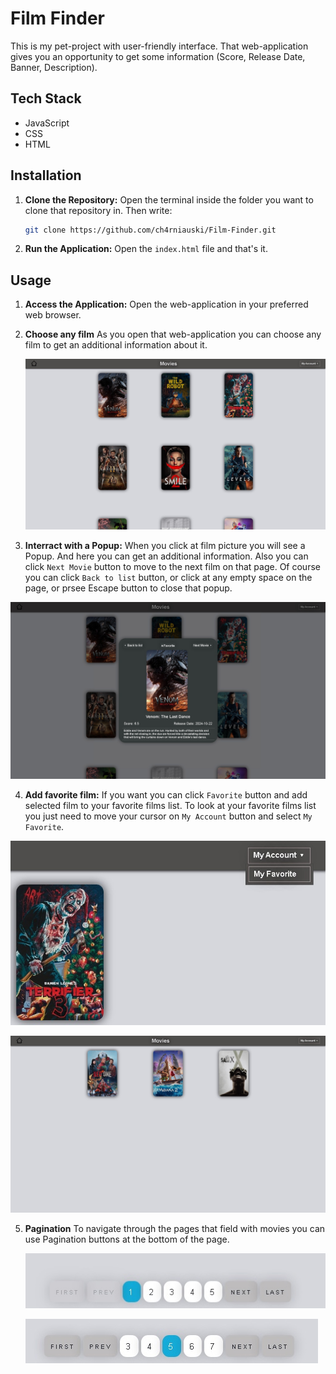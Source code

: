 # Film Finder

This is my pet-project with user-friendly interface. That web-application gives you an opportunity to get some information (Score, Release Date, Banner, Description).

## Tech Stack

- JavaScript
- CSS
- HTML

## Installation

1. **Clone the Repository:** Open the terminal inside the folder you want to clone that repository in. Then write:

     ```bash
   git clone https://github.com/ch4rniauski/Film-Finder.git
2. **Run the Application:** Open the `index.html` file and that's it.

## Usage

1. **Access the Application:** Open the web-application in your preferred web browser.
2. **Choose any film** As you open that web-application you can choose any film to get an additional information about it.

   ![image](https://github.com/ch4rniauski/Film-Finder/blob/main/Screenshots/Start%20Page.jpg?raw=true)
   
3. **Interract with a Popup:** When you click at film picture you will see a Popup. And here you can get an additional information. Also you can click `Next Movie` button to move to the next film on that page. Of course you can click `Back to list` button, or click at any empty space on the page, or prsee Escape button to close that popup.
   
  ![image](https://github.com/ch4rniauski/Film-Finder/blob/main/Screenshots/Popup.jpg?raw=true)
  
4. **Add favorite film:** If you want you can click `Favorite` button and add selected film to your favorite films list. To look at your favorite films list you just need to move your cursor on `My Account` button and select `My Favorite`.
   
  ![image](https://github.com/ch4rniauski/Film-Finder/blob/main/Screenshots/My%20Favorite.jpg?raw=true)
  
  ![image](https://github.com/ch4rniauski/Film-Finder/blob/main/Screenshots/My%20Favorite%20films%20list.jpg?raw=true)
  
5. **Pagination** To navigate through the pages that field with movies you can use Pagination buttons at the bottom of the page.
   
   ![image](https://github.com/ch4rniauski/Film-Finder/blob/main/Screenshots/Pagination1.jpg?raw=true)
   
   ![image](https://github.com/ch4rniauski/Film-Finder/blob/main/Screenshots/Pagination2.jpg?raw=true)
